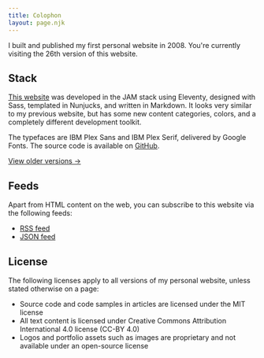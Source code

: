 ```yaml
---
title: Colophon
layout: page.njk
---
```


I built and published my first personal website in 2008. You're currently visiting the 26th version of this website.

## Stack

[This website](/about/versions/amsterdam/) was developed in the JAM stack using Eleventy, designed with Sass, templated in Nunjucks, and written in Markdown. It looks very similar to my previous website, but has some new content categories, colors, and a completely different development toolkit.

The typefaces are IBM Plex Sans and IBM Plex Serif, delivered by Google Fonts. The source code is available on [GitHub](https://github.com/AnandChowdhary/anandchowdhary.com).

[View older versions →](/about/versions/)

## Feeds

Apart from HTML content on the web, you can subscribe to this website via the following feeds:

- [RSS feed](https://anandchowdhary.com/feed.xml)
- [JSON feed](https://anandchowdhary.com/feed.json)

## License

The following licenses apply to all versions of my personal website, unless stated otherwise on a page:

- Source code and code samples in articles are licensed under the MIT license
- All text content is licensed under Creative Commons Attribution International 4.0 license (CC-BY 4.0)
- Logos and portfolio assets such as images are proprietary and not available under an open-source license
